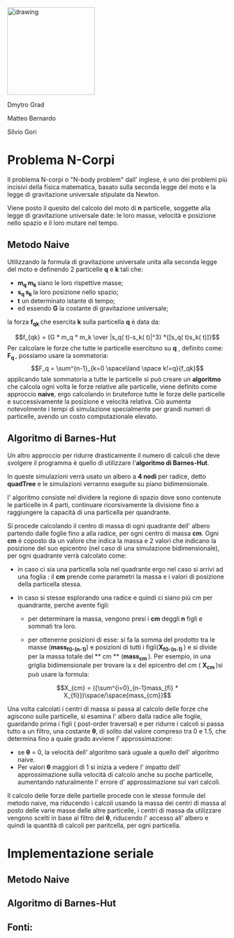 <img src="https://user-images.githubusercontent.com/63518174/210822356-9cfed022-b237-43fe-af06-ab5266f65b31.png" alt="drawing" width="200"/>

Dmytro Grad

Matteo Bernardo

Silvio Gori

# Problema N-Corpi


Il problema N-corpi o "N-body problem" dall' inglese, è uno dei problemi più incisivi della fisica matematica, basato sulla seconda legge del moto e la legge di gravitazione universale stipulate da Newton.

Viene posto il quesito del calcolo del moto di **n** particelle, soggette alla legge di gravitazione universale date: le loro masse, velocità e posizione nello spazio e il loro mutare nel tempo.

## Metodo Naive

Utilizzando la formula di gravitazione universale unita alla seconda legge del moto  e definendo 2 particelle **q** e **k** tali che:

- **m<b><sub>q </sub></b>** **m<b><sub>k </sub></b>** siano le loro rispettive masse;
- **s<b><sub>q </sub></b>** **s<b><sub>k </sub></b>**  la loro posizione nello spazio;
- **t** un determinato istante di tempo;
- ed essendo **G** la costante di gravitazione universale;

la forza **f<b><sub>qk </sub></b>** che esercita **k** sulla particella **q** è data da:

$$f_{qk} = {G * m_q * m_k \over |s_q( t)-s_k( t)|^3} *{[s_q( t)s_k( t)]}$$
Per calcolare le forze che tutte le particelle esercitsno su **q** , definito come: **F<b><sub>q </sub></b>**, possiamo usare la sommatoria:
	 $$F_q = \sum^{n-1}_{k=0 \space\land \space k!=q}{f_qk}$$
applicando tale sommatoria a tutte le particelle si può creare un **algoritmo** che calcola ogni volta le forze relative alle particelle, viene definito come approccio **naive**, ergo calcolando in bruteforce tutte le forze delle particelle e successivamente la posizione e velocità relativa. Ciò aumenta notevolmente i tempi di simulazione specialmente per grandi numeri di particelle, avendo un costo computazionale elevato.


## Algoritmo di Barnes-Hut

Un altro approccio per ridurre drasticamente il numero di calcoli che deve svolgere il programma è quello di utilizzare l'**algoritmo di Barnes-Hut**. 

In queste simulazioni verrà usato un albero a **4 nodi** per radice, detto **quadTree** e le simulazioni verranno eseguite su piano bidimensionale.

l' algoritmo consiste nel dividere la regione di spazio dove sono contenute le particelle in 4 parti, continuare ricorsivamente la divisione fino a raggiungere la capacità di una particella per quandrante.

Si procede calcolando il centro di massa di ogni quadrante dell' albero partendo dalle foglie fino a alla radice, per ogni centro di massa **cm**.
Ogni **cm** è coposto da un valore che indica la massa e 2 valori che indicano la posizione del suo epicentro (nel caso di una simulazione bidimensionale), per ogni quadrante verrà calcolato come:

- in caso ci sia una particella sola nel quadrante ergo nel caso si arrivi ad una foglia : il **cm** prende come parametri la massa e i valori di posizione della particella stessa.
   
- in caso si stesse esplorando una radice e quindi ci siano più cm per quandrante, perchè avente figli:

  -  per determinare la massa, vengono presi i **cm** deggli **n** figli e sommati tra loro.
    
  -  per ottenerne posizioni di esse:
  si fa la somma del prodotto tra le masse (**mass<b><sub>f0-(n-1)</sub></b>**) e posizioni di tutti i figli(**X<b><sub>f0-(n-1) </sub></b>** ) e si divide per la massa totale del ** cm ** (**mass<b><sub>cm </sub></b>**).
  Per esempio, in una griglia bidimensionale per trovare la x del epicentro del cm ( **X<b><sub>cm </sub></b>** )si può usare la formula:
	
$$X_{cm} = ({\sum^{i=0}_{n-1}mass_{fi} * X_{fi}})\space/\space{mass_{cm}}$$

Una volta calcolati i centri di massa si passa al calcolo delle forze che agiscono sulle particelle, si esamina l' albero dalla radice alle foglie, guardando prima i figli ( post-order traversal) e per ridurre i calcoli si passa tutto a un filtro, una costante **θ**, di solito dal valore compreso tra 0 e 1.5, che determina fino a quale grado avviene l' approssimazione:
- se **θ** = 0, la velocità dell' algoritmo sarà uguale a quello dell' algoritmo naive.
-  Per valori **θ** maggiori di 1 si inizia a vedere l' impatto dell' approssimazione sulla velocità di calcolo anche su poche particelle, aumentando naturalmente l' errore d' approssimazione sui vari calcoli.
  
Il calcolo delle forze delle partielle procede con le stesse formule del metodo naive, ma riducendo i calcoli usando la massa dei centri di massa al posto delle varie masse delle altre particelle, i centri di massa da utilizzare vengono scelti in base al filtro del **θ**, riducendo l' accesso all' albero e quindi la quantità di calcoli per paritcella, per ogni particella.


# Implementazione seriale

## Metodo Naive



## Algoritmo di Barnes-Hut




## Fonti:
